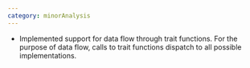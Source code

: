 ```yaml
---
category: minorAnalysis
---
```

* Implemented support for data flow through trait functions. For the purpose of data flow, calls to trait functions dispatch to all possible implementations.
